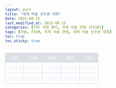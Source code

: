 ```yaml
---
layout: post
title: "세계 마술 선수권 대회"
date: 2025-08-15
last_modified_at: 2025-08-15
categories: [기타 국제 행사, 국제 마술 연맹 (FISM)]
tags: [마술, FISM, 국제 마술 연맹, 세계 마술 선수권 대회]
toc: true
toc_sticky: true
---
```

<style>
    table {
        width: 100%;
        border-collapse: collapse;
        color: #f0f6fc;
        font-weight: normal;
      }
      th, td {
        border: 1px solid #d1d9e0;
        padding: 5px;
        text-align: center;
      }
      th {
        width: 20%;
      }
  .ordinal-number {
    background-color: #dcdfe6;
    color: f0f6fc;
  }
</style>
<html>
<head>
    <meta charset="UTF-8">
</head>
<body>
    <table>
        <tr class="ordinal-number">
            <th>1st</th>
            <th>2nd</th>
            <th>3rd</th>
            <th>4th</th>
            <th>5th</th>
        </tr>
        <tr>
            <th>1행1열</th>
            <th>1행2열</th>
            <th>1행3열</th>
            <th>1행4열</th>
            <th>1행3열</th>
        </tr>
        <tr>
            <th>2행1열</th>
            <th>2행2열</th>
            <th>2행3열</th>
            <th>2행4열</th>
            <th>2행3열</th>
        </tr>
    </table>
</body>
</html>
